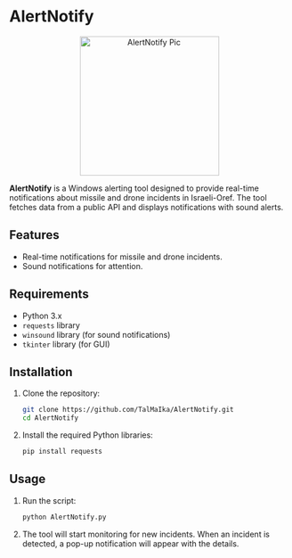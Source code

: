# AlertNotify

<p align="center"><img src="https://i.imgur.com/bCyYrTt.png" height="250px" alt="AlertNotify Pic"/></p>

**AlertNotify** is a Windows alerting tool designed to provide real-time notifications about missile and drone incidents in Israeli-Oref. The tool fetches data from a public API and displays notifications with sound alerts.

## Features

- Real-time notifications for missile and drone incidents.
- Sound notifications for attention.

## Requirements

- Python 3.x
- `requests` library
- `winsound` library (for sound notifications)
- `tkinter` library (for GUI)

## Installation

1. Clone the repository:
    ```bash
    git clone https://github.com/TalMaIka/AlertNotify.git
    cd AlertNotify
    ```

2. Install the required Python libraries:
    ```bash
    pip install requests
    ```

## Usage

1. Run the script:
    ```bash
    python AlertNotify.py
    ```

2. The tool will start monitoring for new incidents. When an incident is detected, a pop-up notification will appear with the details.

